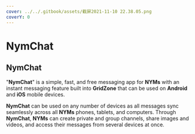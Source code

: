 ```yaml
---
cover: ../../.gitbook/assets/截屏2021-11-10 22.38.05.png
coverY: 0
---
```


# NymChat

## NymChat

"**NymChat**" is a simple, fast, and free messaging app for **NYMs** with an instant messaging feature built into **GridZone** that can be used on **Android** and **iOS** mobile devices.

**NymChat** can be used on any number of devices as all messages sync seamlessly across all **NYMs** phones, tablets, and computers. Through **NymChat**, **NYMs** can create private and group channels, share images and videos, and access their messages from several devices at once.
